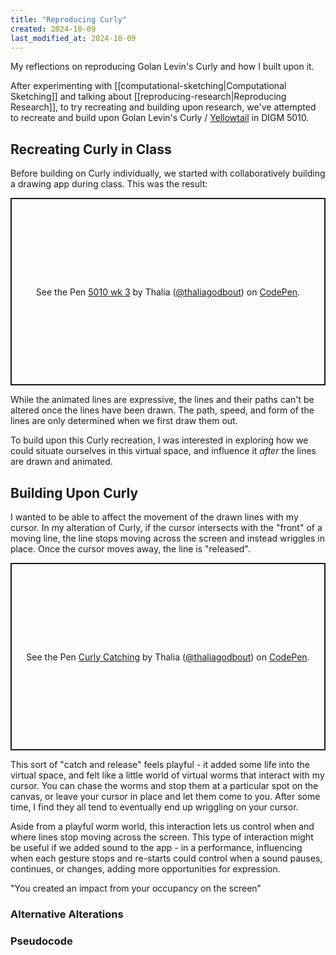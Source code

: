 ```yaml
---
title: "Reproducing Curly"
created: 2024-10-09
last_modified_at: 2024-10-09
---
```


<div class="overview">
My reflections on reproducing Golan Levin's Curly and how I built upon it.
</div>

After experimenting with [[computational-sketching|Computational Sketching]] and talking about [[reproducing-research|Reproducing Research]], to try recreating and building upon research, we've attempted to recreate and build upon Golan Levin's Curly / [Yellowtail](http://www.flong.com/archive/projects/yellowtail/index.html) in DIGM 5010.

## Recreating Curly in Class
Before building on Curly individually, we started with collaboratively building a drawing app during class. This was the result:
<p class="codepen" data-height="300" data-default-tab="js,result" data-slug-hash="jOgVwYw" data-pen-title="5010 wk 3" data-user="thaliagodbout" style="height: 300px; box-sizing: border-box; display: flex; align-items: center; justify-content: center; border: 2px solid; margin: 1em 0; padding: 1em;">
  <span>See the Pen <a href="https://codepen.io/thaliagodbout/pen/jOgVwYw">
  5010 wk 3</a> by Thalia (<a href="https://codepen.io/thaliagodbout">@thaliagodbout</a>)
  on <a href="https://codepen.io">CodePen</a>.</span>
</p>
<script async src="https://cpwebassets.codepen.io/assets/embed/ei.js"></script>

While the animated lines are expressive, the lines and their paths can't be altered once the lines have been drawn. The path, speed, and form of the lines are only determined when we first draw them out.

To build upon this Curly recreation, I was interested in exploring how we could situate ourselves in this virtual space, and influence it *after* the lines are drawn and animated.

## Building Upon Curly
I wanted to be able to affect the movement of the drawn lines with my cursor. In my alteration of Curly, if the cursor intersects with the "front" of a moving line, the line stops moving across the screen and instead wriggles in place. Once the cursor moves away, the line is "released".

<p class="codepen" data-height="300" data-default-tab="js,result" data-slug-hash="wvVGBWO" data-pen-title="Curly Catching" data-user="thaliagodbout" style="height: 300px; box-sizing: border-box; display: flex; align-items: center; justify-content: center; border: 2px solid; margin: 1em 0; padding: 1em;">
  <span>See the Pen <a href="https://codepen.io/thaliagodbout/pen/wvVGBWO">
  Curly Catching</a> by Thalia (<a href="https://codepen.io/thaliagodbout">@thaliagodbout</a>)
  on <a href="https://codepen.io">CodePen</a>.</span>
</p>
<script async src="https://cpwebassets.codepen.io/assets/embed/ei.js"></script>

This sort of "catch and release" feels playful - it added some life into the virtual space, and felt like a little world of virtual worms that interact with my cursor. You can chase the worms and stop them at a particular spot on the canvas, or leave your cursor in place and let them come to you. After some time, I find they all tend to eventually end up wriggling on your cursor.

Aside from a playful worm world, this interaction lets us control when and where lines stop moving across the screen. This type of interaction might be useful if we added sound to the app - in a performance, influencing when each gesture stops and re-starts could control when a sound pauses, continues, or changes, adding more opportunities for expression.

"You created an impact from your occupancy on the screen"


### Alternative Alterations


### Pseudocode
